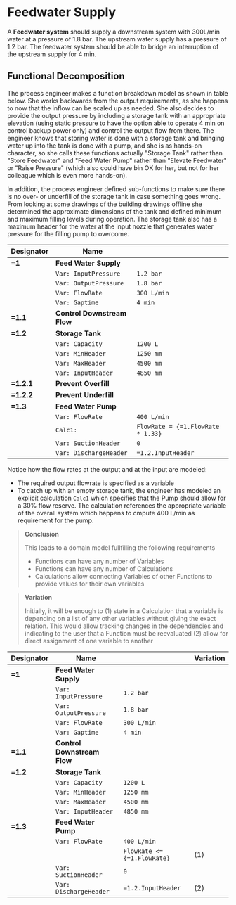 # Feedwater Supply

A **Feedwater system** should supply a downstream system with 300L/min water at a pressure of 1.8 bar. The upstream water supply has a pressure of 1.2 bar. The feedwater system should be able to bridge an interruption of the  upstream supply for 4 min. 

## Functional Decomposition

The process engineer makes a  function breakdown model as shown in table below. She works backwards from the output requirements, as she happens to now that the inflow can be scaled up as needed. She also decides to provide the output pressure by including a storage tank with an appropriate elevation (using static pressure to have the option able to operate 4 min on control backup power only) and control the output flow from there. The engineer knows that storing water is done with a storage tank and bringing water up into the tank is done with a pump, and she is as hands-on character, so she calls these functions actually "Storage Tank" rather than "Store Feedwater" and "Feed Water Pump" rather than "Elevate Feedwater" or "Raise Pressure" (which also could have bin OK for her, but not for her colleague which is even more hands-on). 

In addition, the process engineer defined sub-functions to make sure there is no over- or underfill of the storage tank in case something goes wrong. From looking at some drawings of the building drawings offline she determined the approximate dimensions of the tank and defined minimum and maximum filling levels during operation.  The storage tank also has a maximum header for the water at the input nozzle that generates water pressure for the filling pump to overcome.  

| Designator | Name                        |                                   |
| ---------- | --------------------------- | --------------------------------- |
| **=1**     | **Feed Water Supply**       |                                   |
|            | `Var: InputPressure`        | `1.2 bar`                         |
|            | `Var: OutputPressure`       | `1.8 bar`                         |
|            | `Var: FlowRate`             | `300 L/min`                       |
|            | `Var: Gaptime`              | `4 min`                           |
| **=1.1**   | **Control Downstream Flow** |                                   |
| **=1.2**   | **Storage Tank**            |                                   |
|            | `Var: Capacity`             | `1200 L`                          |
|            | `Var: MinHeader`            | `1250 mm`                         |
|            | `Var: MaxHeader`            | `4500 mm`                         |
|            | `Var: InputHeader`          | `4850 mm`                         |
| **=1.2.1** | **Prevent Overfill**        |                                   |
| **=1.2.2** | **Prevent Underfill**       |                                   |
| **=1.3**   | **Feed Water Pump**         |                                   |
|            | `Var: FlowRate`             | `400 L/min`                       |
|            | `Calc1:`                    | `FlowRate = {=1.FlowRate * 1.33}` |
|            | `Var: SuctionHeader`        | `0`                               |
|            | `Var: DischargeHeader`      | `=1.2.InputHeader`                |


Notice how the flow rates at the output and at the input are modeled: 

* The required output flowrate is specified as a variable
* To catch up with an empty storage tank, the engineer has modeled an explicit calculation `Calc1` which specifies that the Pump should allow for a 30% flow reserve. The calculation references the appropriate variable of the overall system which happens to cmpute 400 L/min as requirement for the pump.

> **Conclusion**
>
> This leads to a domain model fullfilling the following requirements
> * Functions can have any number of Variables
> * Functions can have any number of Calculations
> * Calculations allow connecting Variables of other Functions to provide values for their own variables

> **Variation**
>
> Initially, it will be enough to 
> (1) state in a Calculation that a variable is depending on a list of any other variables without giving the exact relation. This would allow tracking changes in the dependencies and indicating to the user that a Function must be reevaluated
> (2) allow for direct assignment of one variable to another


| Designator | Name                        |                             | Variation |
| ---------- | --------------------------- | --------------------------- | --------- |
| **=1**     | **Feed Water Supply**       |                             |           |
|            | `Var: InputPressure`        | `1.2 bar`                   |           |
|            | `Var: OutputPressure`       | `1.8 bar`                   |           |
|            | `Var: FlowRate`             | `300 L/min`                 |           |
|            | `Var: Gaptime`              | `4 min`                     |           |
| **=1.1**   | **Control Downstream Flow** |                             |           |
| **=1.2**   | **Storage Tank**            |                             |           |
|            | `Var: Capacity`             | `1200 L`                    |           |
|            | `Var: MinHeader`            | `1250 mm`                   |           |
|            | `Var: MaxHeader`            | `4500 mm`                   |           |
|            | `Var: InputHeader`          | `4850 mm`                   |           |
| **=1.3**   | **Feed Water Pump**         |                             |           |
|            | `Var: FlowRate`             | `400 L/min`                 |           |
|            |                             | `FlowRate <= {=1.FlowRate}` | (1)       |
|            | `Var: SuctionHeader`        | `0`                         |           |
|            | `Var: DischargeHeader`      | `=1.2.InputHeader`          | (2)       |

